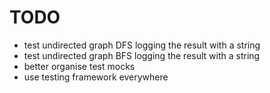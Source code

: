 # TODO
- test undirected graph DFS logging the result with a string
- test undirected graph BFS logging the result with a string
- better organise test mocks
- use testing framework everywhere